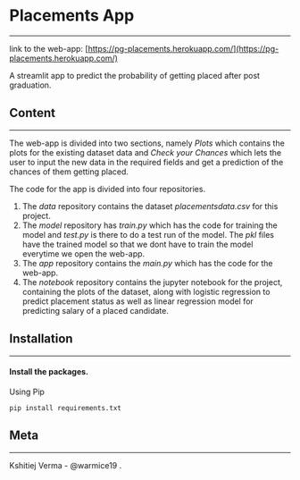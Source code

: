 # Placements App
- - - -

link to the web-app: [https://pg-placements.herokuapp.com/](https://pg-placements.herokuapp.com/)

A streamlit app to predict the probability of getting placed after post graduation. 

## Content
- - - -

The web-app is divided into two sections, namely _Plots_ which contains the plots for the existing dataset data and _Check your Chances_ which lets the user to input the new data in the required fields and get a prediction of the chances of them getting placed.

The code for the app is divided into four repositories. 
1. The _data_ repository contains the dataset _placementsdata.csv_ for this project. 
2. The _model_ repository has _train.py_ which has the code for training the model and _test.py_ is there to do a test run of the model. The _pkl_ files have the trained model so that we dont have to train the model everytime we open the web-app.
3. The _app_ repository contains the _main.py_ which has the code for the web-app.
4. The _notebook_ repository contains the jupyter notebook for the project, containing the plots of the dataset, along with logistic regression to predict placement status as well as linear regression model for predicting salary of a placed candidate.

## Installation
- - - -
#### Install the packages.
Using Pip


`pip install requirements.txt`


## Meta
- - - -
Kshitiej Verma - @warmice19 .
    

